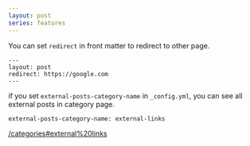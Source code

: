 ```yaml
---
layout: post
series: features
---
```


You can set `redirect` in front matter to redirect to other page.

```
---
layout: post
redirect: https://google.com
---
```

if you set `external-posts-category-name` in `_config.yml`, you can see all external posts in category page.

```
external-posts-category-name: external-links 
```

[/categories#external%20links](/jekyll-terminal-theme/categories#external-links)